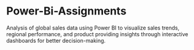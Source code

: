 # Power-Bi-Assignments
Analysis of global sales data using Power BI to visualize sales trends, regional performance, and product providing insights through interactive dashboards for better decision-making.
